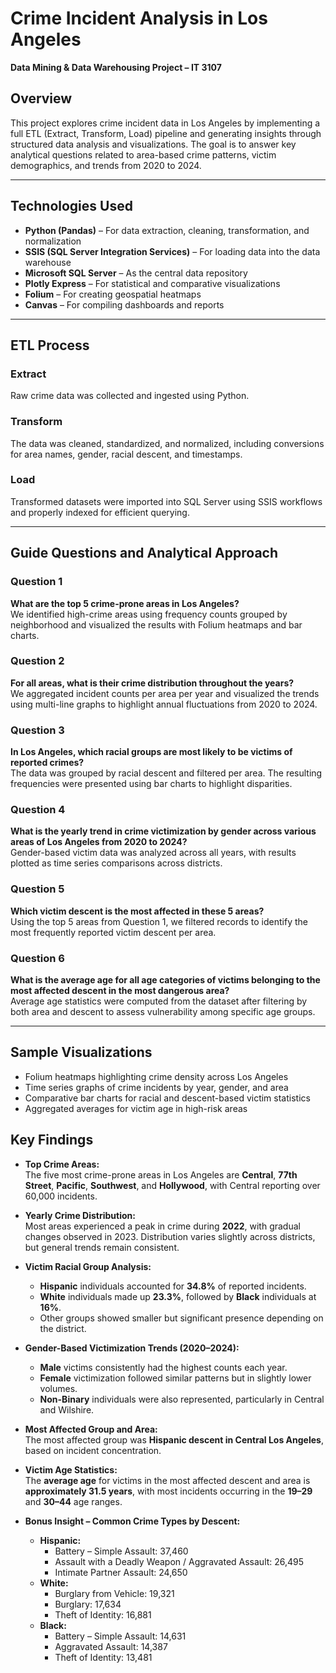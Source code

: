 # Crime Incident Analysis in Los Angeles  
**Data Mining & Data Warehousing Project – IT 3107**

## Overview

This project explores crime incident data in Los Angeles by implementing a full ETL (Extract, Transform, Load) pipeline and generating insights through structured data analysis and visualizations. The goal is to answer key analytical questions related to area-based crime patterns, victim demographics, and trends from 2020 to 2024.

---

## Technologies Used

- **Python (Pandas)** – For data extraction, cleaning, transformation, and normalization  
- **SSIS (SQL Server Integration Services)** – For loading data into the data warehouse  
- **Microsoft SQL Server** – As the central data repository  
- **Plotly Express** – For statistical and comparative visualizations  
- **Folium** – For creating geospatial heatmaps  
- **Canvas** – For compiling dashboards and reports

---

## ETL Process

### Extract
Raw crime data was collected and ingested using Python.

### Transform
The data was cleaned, standardized, and normalized, including conversions for area names, gender, racial descent, and timestamps.

### Load
Transformed datasets were imported into SQL Server using SSIS workflows and properly indexed for efficient querying.

---

## Guide Questions and Analytical Approach

### Question 1  
**What are the top 5 crime-prone areas in Los Angeles?**  
We identified high-crime areas using frequency counts grouped by neighborhood and visualized the results with Folium heatmaps and bar charts.

### Question 2  
**For all areas, what is their crime distribution throughout the years?**  
We aggregated incident counts per area per year and visualized the trends using multi-line graphs to highlight annual fluctuations from 2020 to 2024.

### Question 3  
**In Los Angeles, which racial groups are most likely to be victims of reported crimes?**  
The data was grouped by racial descent and filtered per area. The resulting frequencies were presented using bar charts to highlight disparities.

### Question 4  
**What is the yearly trend in crime victimization by gender across various areas of Los Angeles from 2020 to 2024?**  
Gender-based victim data was analyzed across all years, with results plotted as time series comparisons across districts.

### Question 5  
**Which victim descent is the most affected in these 5 areas?**  
Using the top 5 areas from Question 1, we filtered records to identify the most frequently reported victim descent per area.

### Question 6  
**What is the average age for all age categories of victims belonging to the most affected descent in the most dangerous area?**  
Average age statistics were computed from the dataset after filtering by both area and descent to assess vulnerability among specific age groups.

---

## Sample Visualizations

- Folium heatmaps highlighting crime density across Los Angeles  
- Time series graphs of crime incidents by year, gender, and area  
- Comparative bar charts for racial and descent-based victim statistics  
- Aggregated averages for victim age in high-risk areas

## Key Findings

- **Top Crime Areas:**  
  The five most crime-prone areas in Los Angeles are **Central**, **77th Street**, **Pacific**, **Southwest**, and **Hollywood**, with Central reporting over 60,000 incidents.

- **Yearly Crime Distribution:**  
  Most areas experienced a peak in crime during **2022**, with gradual changes observed in 2023. Distribution varies slightly across districts, but general trends remain consistent.

- **Victim Racial Group Analysis:**  
  - **Hispanic** individuals accounted for **34.8%** of reported incidents.  
  - **White** individuals made up **23.3%**, followed by **Black** individuals at **16%**.  
  - Other groups showed smaller but significant presence depending on the district.

- **Gender-Based Victimization Trends (2020–2024):**  
  - **Male** victims consistently had the highest counts each year.  
  - **Female** victimization followed similar patterns but in slightly lower volumes.  
  - **Non-Binary** individuals were also represented, particularly in Central and Wilshire.

- **Most Affected Group and Area:**  
  The most affected group was **Hispanic descent in Central Los Angeles**, based on incident concentration.

- **Victim Age Statistics:**  
  The **average age** for victims in the most affected descent and area is **approximately 31.5 years**, with most incidents occurring in the **19–29** and **30–44** age ranges.

- **Bonus Insight – Common Crime Types by Descent:**  
  - **Hispanic:**  
    - Battery – Simple Assault: 37,460  
    - Assault with a Deadly Weapon / Aggravated Assault: 26,495  
    - Intimate Partner Assault: 24,650  
  - **White:**  
    - Burglary from Vehicle: 19,321  
    - Burglary: 17,634
    - Theft of Identity: 16,881 
  - **Black:**  
    - Battery – Simple Assault: 14,631
    - Aggravated Assault: 14,387  
    - Theft of Identity: 13,481

